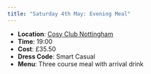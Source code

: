 ```yaml
---
title: "Saturday 4th May: Evening Meal"
---
```


- **Location**: [Cosy Club Nottingham](https://cosyclub.co.uk/location/nottingham/)
- **Time**: 19:00
- **Cost**: £35.50
- **Dress Code**: Smart Casual
- **Menu**: Three course meal with arrival drink


